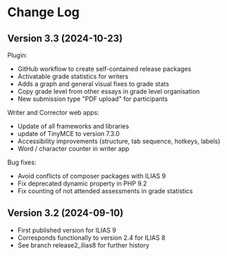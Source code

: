 # Change Log

## Version 3.3 (2024-10-23)
Plugin:
- GitHub workflow to create self-contained release packages
- Activatable grade statistics for writers
- Adds a graph and general visual fixes to grade stats
- Copy grade level from other essays in grade level organisation
- New submission type "PDF upload" for participants

Writer and Corrector web apps:
- Update of all frameworks and libraries 
- update of TinyMCE to version 7.3.0
- Accessibility improvements (structure, tab sequence, hotkeys, labels)
- Word / character counter in writer app 

Bug fixes:
- Avoid conflicts of composer packages with ILIAS 9
- Fix deprecated dynamic property in PHP 9.2
- Fix counting of not attended assessments in grade statistics

## Version 3.2 (2024-09-10)
- First published version for ILIAS 9
- Corresponds functionally to version 2.4 for ILIAS 8
- See branch release2_ilias8 for further history